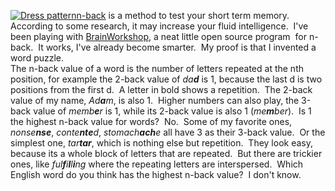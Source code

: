 [![Dress pattern](http://adam.schmideg.net/wp-content/uploads/2009/03/dress-pattern.jpg "Dress pattern")n-back](http://en.wikipedia.org/wiki/3-back_task)
is a method to test your short term memory.  According to some
research, it may increase your fluid intelligence.  I've been
playing with [BrainWorkshop](http://brainworkshop.sourceforge.net),
a neat little open source program  for n-back.  It works, I've
already become smarter.  My proof is that I invented a word
puzzle.  
The n-back value of a word is the number of letters repeated at the
nth position, for example the 2-back value of *da**d*** is 1,
because the last d is two positions from the first d.  A letter in
bold shows a repetition.  The 2-back value of my name, *Ad**a**m*,
is also 1.  Higher numbers can also play, the 3-back value of
*memb**e**r* is 1, while its 2-back value is also 1
(*me**m**ber*).  Is 1 the highest n-back value for words?  No. 
Some of my favorite ones, *nonse**nse***, *conte**nte**d*,
*stomach**ach**e* all have 3 as their 3-back value.  Or the
simplest one, *tar**tar***, which is nothing else but repetition. 
They look easy, because its a whole block of letters that are
repeated.  But there are trickier ones, like
*ful**f**i**l**l**i**ng* where the repeating letters are
interspersed.  Which English word do you think has the highest
n-back value?  I don't know.



